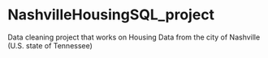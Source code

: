 # NashvilleHousingSQL_project
Data cleaning project that works on Housing Data from the city of Nashville (U.S. state of Tennessee)
